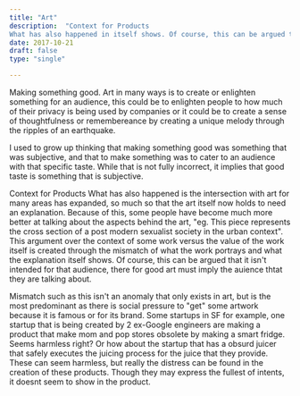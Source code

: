 ```yaml
---
title: "Art"
description:  "Context for Products
What has also happened in itself shows. Of course, this can be argued that it isn't intended for that audience, there for good art must imply the auience thtat they are talking about. "
date: 2017-10-21
draft: false
type: "single"

---
```


Making something good.
Art in many ways is to create or enlighten something for an audience, this could be to enlighten people to how much of their privacy is being used by companies or it could be to create a sense of thoughtfulness or remembereance by creating a unique melody through the ripples of an earthquake.

I used to grow up thinking that making something good was something that was subjective, and that to make something was to cater to an audience with that specific taste. While that is not fully incorrect, it implies that good taste is something that is subjective.


Context for Products
What has also happened is the intersection with art for many areas has expanded, so much so that the art itself now holds to need an explanation. Because of this, some people have become much more better at talking about the aspects behind the art, "eg. This piece represents the cross section of a post modern sexualist society in the urban context". This argument over the context of some work versus the value of the work itself is created through the mismatch of what the work portrays and what the explanation itself shows. Of course, this can be argued that it isn't intended for that audience, there for good art must imply the auience thtat they are talking about. 

Mismatch such as this isn't an anomaly that only exists in art, but is the most predominant as there is social pressure to "get" some artwork because it is famous or for its brand. Some startups in SF for example, one startup that is being created by 2 ex-Google engineers are making a product that make mom and pop stores obsolete by making a smart fridge. Seems harmless right? Or how about the startup that has a obsurd juicer that safely executes the juicing process for the juice that they provide. These can seem harmless, but really the distress can be found in the creation of these products. Though they may express the fullest of intents, it doesnt seem to show in the product.




